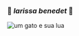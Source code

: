 ### :white_heart: *larissa benedet* :white_heart:
![um gato e sua lua](https://64.media.tumblr.com/4d6fb25b817d787557310fd9f855e05b/tumblr_ol823iKXBP1u4eu45o1_400.gifv) 


<!--
**larissabenedet/larissabenedet** is a ✨ _special_ ✨ repository because its `README.md` (this file) appears on your GitHub profile.

